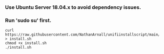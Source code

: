   <h3>Use Ubuntu Server 18.04.x to avoid dependency issues.</h3>

  <h3>Run 'sudo su' first.</h3>
  
  ```
  curl https://raw.githubusercontent.com/NathanArnall/unifiinstallscript/main/install.sh > install.sh
  chmod +x install.sh
  ./install.sh
   ```
